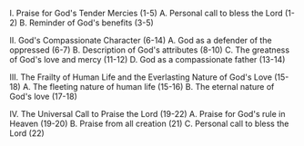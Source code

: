 I. Praise for God's Tender Mercies (1-5)
    A. Personal call to bless the Lord (1-2)
    B. Reminder of God's benefits (3-5)

II. God's Compassionate Character (6-14)
    A. God as a defender of the oppressed (6-7)
    B. Description of God's attributes (8-10)
    C. The greatness of God's love and mercy (11-12)
    D. God as a compassionate father (13-14)

III. The Frailty of Human Life and the Everlasting Nature of God's Love (15-18)
    A. The fleeting nature of human life (15-16)
    B. The eternal nature of God's love (17-18)

IV. The Universal Call to Praise the Lord (19-22)
    A. Praise for God's rule in Heaven (19-20)
    B. Praise from all creation (21)
    C. Personal call to bless the Lord (22)